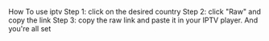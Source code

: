 


How To use iptv
Step 1: click on the desired country
Step 2: click "Raw" and copy the link
Step 3: copy the raw link and paste it in your IPTV player.
And you're all set
